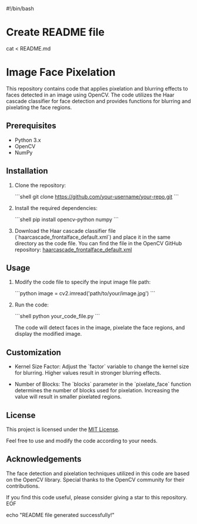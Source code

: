 #!/bin/bash

# Create README file
cat <<EOF > README.md
# Image Face Pixelation

This repository contains code that applies pixelation and blurring effects to faces detected in an image using OpenCV. The code utilizes the Haar cascade classifier for face detection and provides functions for blurring and pixelating the face regions.

## Prerequisites

- Python 3.x
- OpenCV
- NumPy

## Installation

1. Clone the repository:

   \`\`\`shell
   git clone https://github.com/your-username/your-repo.git
   \`\`\`

2. Install the required dependencies:

   \`\`\`shell
   pip install opencv-python numpy
   \`\`\`

3. Download the Haar cascade classifier file (\`haarcascade_frontalface_default.xml\`) and place it in the same directory as the code file. You can find the file in the OpenCV GitHub repository: [haarcascade_frontalface_default.xml](https://github.com/opencv/opencv/blob/master/data/haarcascades/haarcascade_frontalface_default.xml)

## Usage

1. Modify the code file to specify the input image file path:

   \`\`\`python
   image = cv2.imread('path/to/your/image.jpg')
   \`\`\`

2. Run the code:

   \`\`\`shell
   python your_code_file.py
   \`\`\`

   The code will detect faces in the image, pixelate the face regions, and display the modified image.

## Customization

- Kernel Size Factor: Adjust the \`factor\` variable to change the kernel size for blurring. Higher values result in stronger blurring effects.

- Number of Blocks: The \`blocks\` parameter in the \`pixelate_face\` function determines the number of blocks used for pixelation. Increasing the value will result in smaller pixelated regions.

## License

This project is licensed under the [MIT License](LICENSE).

Feel free to use and modify the code according to your needs.

## Acknowledgements

The face detection and pixelation techniques utilized in this code are based on the OpenCV library. Special thanks to the OpenCV community for their contributions.

If you find this code useful, please consider giving a star to this repository.
EOF

echo "README file generated successfully!"

